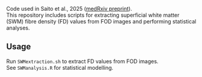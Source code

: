 Code used in Saito et al., 2025 ([medRxiv preprint](https://www.medrxiv.org/content/10.1101/2025.05.13.25327498v1)).  
This repository includes scripts for extracting superficial white matter (SWM) fibre density (FD) values from FOD images and performing statistical analyses.

## Usage
Run `SWMextraction.sh` to extract FD values from FOD images.  
See `SWManalysis.R` for statistical modelling.
